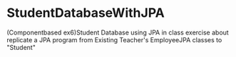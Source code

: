 # StudentDatabaseWithJPA
(Componentbased ex6)Student Database using JPA
in class exercise about replicate a JPA program from Existing Teacher's EmployeeJPA classes to "Student"
